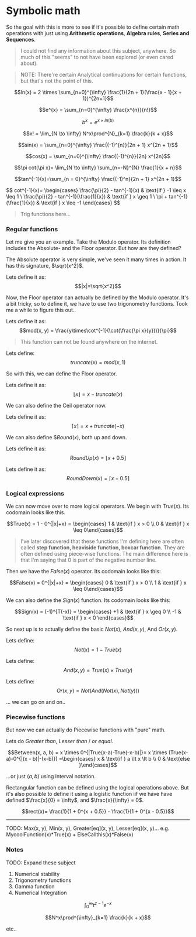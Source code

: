# Symbolic math

So the goal with this is more to see if it's possible to define certain math operations with just using **Arithmetic operations**, **Algebra rules**, **Series and Sequences**.


> I could not find any information about this subject, anywhere. 
> So much of this "seems" to not have been explored (or even cared about).


> NOTE: There're certain Analytical continuations for certain functions, but that's not the point of this.


$$ln(x) = 2 \times \sum_{n=0}^{\infty} \frac{1}{2n + 1}(\frac{x - 1}{x + 1})^{2n+1}$$

$$e^{x} = \sum_{n=0}^{\infty} \frac{x^{n}}{n!}$$

$$b^{x} = e^{x \times ln(b)}$$

$$x! = \lim_{N \to \infty} N^x\prod^{N}_{k=1} \frac{k}{k + x}$$

$$sin(x) = \sum_{n=0}^{\infty} \frac{(-1)^{n}}{2n + 1} x^{2n + 1}$$

$$cos(x) = \sum_{n=0}^{\infty} \frac{(-1)^{n}}{2n} x^{2n}$$

$$\pi cot(\pi x)= \lim_{N \to \infty} \sum_{n=-N}^{N} \frac{1}{x + n}$$

$$tan^{-1}(x)=\sum_{n = 0}^{\infty} \frac{(-1)^n}{2n + 1} x^{2n + 1}$$

$$
cot^{-1}(x)= \begin{cases} \frac{\pi}{2} - tan^{-1}(x) & \text{if } -1 \leq x \leq 1 \\
\frac{\pi}{2} - tan^{-1}(\frac\{1}{x}) & \text{if } x \geq 1 \\
\pi + tan^{-1}(\frac\{1}{x}) & \text{if } x \leq -1 \end{cases} 
$$

> Trig functions here...

### Regular functions
Let me give you an example. Take the Modulo operator. Its definition includes the Absolute- and the Floor operator. But how are they defined?

The Absolute operator is very simple, we've seen it many times in action. It has this signature, $\sqrt{x^2}$.

Lets define it as: $$|x|=\sqrt{x^2}$$

Now, the Floor operator can actually be defined by the Modulo operator. It's a bit tricky, so to define it, we have to use two trigonometry functions. Took me a while to figure this out..

Lets define it as: $$mod(x, y) = \frac{y\times\cot^{-1}(\cot(\frac{\pi x}{y}))}{\pi}$$
>This function can not be found anywhere on the internet.

Lets define: $$truncate(x) = mod(x, 1)$$

So with this, we can define the Floor operator.

Lets define it as: $$\lfloor x \rfloor = x - truncate(x)$$

We can also define the Ceil operator now.

Lets define it as: $$\lceil x \rceil = x + truncate(-x)$$

We can also define $$Round(x)$, both up and down.

Lets define it as: $$RoundUp(x) = \lfloor x + 0.5 \rfloor$$

Lets define it as: $$RoundDown(x) = \lceil x - 0.5 \rceil$$


### Logical expressions
We can now move over to more logical operators. We begin with $True(x)$. Its codomain looks like this.

$$True(x) = 1 - 0^{|x|+x} = \begin{cases} 1 & \text{if } x > 0 \\
0 & \text{if } x \leq   0\end{cases}$$

>I've later discovered that these functions I'm defining here are often called **step function, heaviside function, boxcar function**.
>They are often defined using piece-wise functions. The main difference here is that I'm saying that 0 is part of the negative number line.


Then we have the $False(x)$ operator. Its codomain looks like this:

$$False(x) = 0^{|x|+x} = \begin{cases} 0 & \text{if } x > 0 \\
1 & \text{if } x \leq   0\end{cases}$$

We can also define the $Sign(x)$ function. Its codomain looks like this:

$$Sign(x) = (-1)^{T(-x)} = \begin{cases} +1 & \text{if } x \geq   0 \\
-1 & \text{if } x < 0 \end{cases}$$

So next up is to actually define the basic $Not(x)$, $And(x, y)$, And $Or(x, y)$.

Lets define: $$Not(x) = 1 - True(x)$$

Lets define: $$And(x, y) = True(x) \times True(y)$$

Lets define: $$Or(x, y) = Not(And(Not(x), Not(y)))$$

... we can go on and on..

### Piecewise functions

But now we can actually do Piecewise functions with "pure" math.

Lets do *Greater than*, *Lesser than* / *or equal*.

$$Between(x, a, b) = x \times 0^{|True(x-a)-True(-x-b)|}= x \times (True(x-a)-0^{|(x - b)|-(x-b)}) =\begin{cases} x & \text{if } a \lt x \lt b \\ 
0 & \text{else }\end{cases}$$

...or just $(a, b)$ using interval notation.


Rectangular function can be defined using the logical operations above. But it's also possible to define it using a logistic function iif we have have defined $\frac{x}{0} = \infty$, and $\frac{x}{\infty} = 0$.

$$rect(x)= \frac{1}{1 + 0^{x + 0.5}} - \frac{1}{1 + 0^{x - 0.5}}$$


----------------------

TODO:
Max(x, y), Min(x, y), Greater[eq](x, y), Lesser[eq](x, y)...
e.g. MycoolFunction(x)*True(x) + ElseCallthis(x)*False(x)





### Notes

TODO: Expand these subject
1. Numerical stability
2. Trigonometry functions
3. Gamma function
4. Numerical Integration



$$\int^{\infty}_{0} t^{z-1}e^{-x}$$

$$N^x\prod^{\infty}_{k=1} \frac{k}{k + x}$$

etc..

